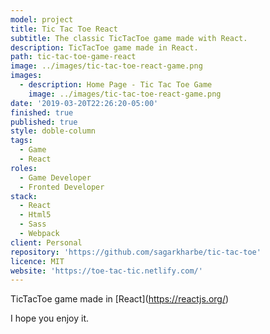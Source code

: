 ```yaml
---
model: project
title: Tic Tac Toe React
subtitle: The classic TicTacToe game made with React.
description: TicTacToe game made in React.
path: tic-tac-toe-game-react
image: ../images/tic-tac-toe-react-game.png
images:
  - description: Home Page - Tic Tac Toe Game
    image: ../images/tic-tac-toe-react-game.png
date: '2019-03-20T22:26:20-05:00'
finished: true
published: true
style: doble-column
tags:
  - Game
  - React
roles:
  - Game Developer
  - Fronted Developer
stack:
  - React
  - Html5
  - Sass
  - Webpack
client: Personal
repository: 'https://github.com/sagarkharbe/tic-tac-toe'
licence: MIT
website: 'https://toe-tac-tic.netlify.com/'
---
```

TicTacToe game made in \[React](https://reactjs.org/)

I hope you enjoy it.
